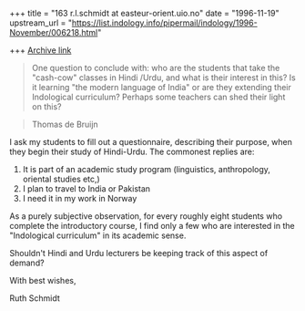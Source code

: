 +++
title = "163 r.l.schmidt at easteur-orient.uio.no"
date = "1996-11-19"
upstream_url = "https://list.indology.info/pipermail/indology/1996-November/006218.html"

+++
[Archive link](https://list.indology.info/pipermail/indology/1996-November/006218.html)

>One question to conclude with: who are the students that take the "cash-cow"
>classes in Hindi /Urdu, and what is their interest in this? Is it learning
>"the modern language of India" or are they extending their Indological
>curriculum? Perhaps some teachers can shed their light on this?

>Thomas de Bruijn

I ask my students to fill out a questionnaire, describing their purpose,
when they begin their study of Hindi-Urdu. The commonest replies are:
1. It is part of an academic study program (linguistics, anthropology,
oriental studies etc,)
2. I plan to travel to India or Pakistan
3. I need it in my work in Norway

As a purely subjective observation, for every roughly eight students who
complete the introductory course, I find only a few who are interested in
the "Indological curriculum" in its academic sense.

Shouldn't Hindi and Urdu lecturers be keeping track of this aspect of demand?

With best wishes,

Ruth Schmidt






